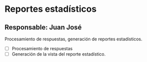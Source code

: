 # Reportes estadísticos

## Responsable: Juan José

Procesamiento de respuestas, generación de reportes estadísticos.

- [ ] Procesamiento de respuestas 
- [ ] Generación de la vista del reporte estadístico.
